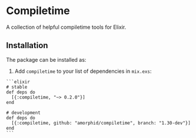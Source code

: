 # Compiletime

A collection of helpful compiletime tools for Elixir.

## Installation

The package can be installed as:

  1. Add `compiletime` to your list of dependencies in `mix.exs`:

    ```elixir
    # stable
    def deps do
      [{:compiletime, "~> 0.2.0"}]
    end

    # development
    def deps do
      [{:compiletime, github: "amorphid/compiletime", branch: "1.30-dev"}]
    end
    ```
